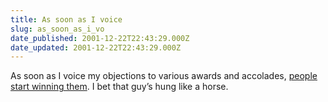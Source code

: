 ```yaml
---
title: As soon as I voice
slug: as_soon_as_i_vo
date_published: 2001-12-22T22:43:29.000Z
date_updated: 2001-12-22T22:43:29.000Z
---
```


As soon as I voice my objections to various awards and accolades, [people start winning them](http://www.kottke.org/notes/0112.html#011221). I bet that guy’s hung like a horse.
